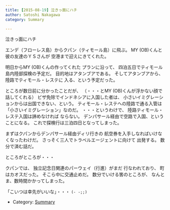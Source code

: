 ```yaml
---
title: [2015-08-19] 泣きっ面にハチ
author: Satoshi Nakagawa
category: Summary

---
```


泣きっ面にハチ

 エンデ（フローレス島）からクパン（ティモール島）に飛ぶ。
MY (OB)くんと彼の友達のＹＳさんが
空港まで迎えにきてくれた。

 明日からMY (OB)くんの作ってくれた
プランに沿って、
四泊五日でティモール島内陸部探検の予定だ。
目的地はアタンブアである。
そしてアタンブアから、陸路でティモール・レステに
入る、という予定だった。

 ところが数日前に分かったことだが、
（・・・とMY (OB)くんが浮かない顔で話してくれる）
ビザ免除でインドネシアに入国した者は、
小さいイミグレーションからは出国できない、という。
ティモール・レステへの陸路で通る入管は
「小さいイミグレーション」なのだ。
・・・というわけで、
陸路ティモール・レステ入国は諦めなければ
ならない。
デンパサール経由で空路で入国、ということになる。
これで探検行は三泊四日となってしまった。

 まずはクパンからデンパサール経由ディリ行きの
航空券を入手しなればいけなくなったわけだ。
さっそく三人でトラベルエージェントに向けて
出発する。
数分で済む話だ。

 ところがところが・・・

 クパンでは、
独立記念日関連のパーウェイ（行進）がまだ
行なわれており、
町はカオスだった。
そこら中に交通止めだ。
数分でいける筈のところが、
なんとま、数時間かかってしまった。

 「こいつは幸先がいいな」・・・ `(- -;;)`

- Category: [Summary](https://merapano.github.io/categories.html#Summary)

